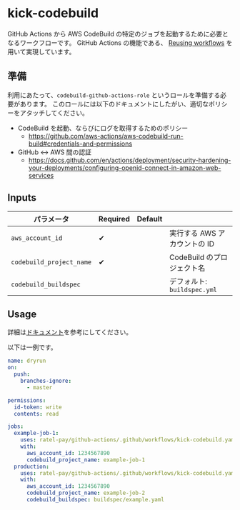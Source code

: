 # kick-codebuild

GitHub Actions から AWS CodeBuild の特定のジョブを起動するために必要となるワークフローです。
GitHub Actions の機能である、 [Reusing workflows](https://docs.github.com/en/actions/using-workflows/reusing-workflows) を用いて実現しています。

## 準備

利用にあたって、`codebuild-github-actions-role` というロールを準備する必要があります。
このロールには以下のドキュメントにしたがい、適切なポリシーをアタッチしてください。

- CodeBuild を起動、ならびにログを取得するためのポリシー
    - https://github.com/aws-actions/aws-codebuild-run-build#credentials-and-permissions
- GitHub ↔︎ AWS 間の認証
    - https://docs.github.com/en/actions/deployment/security-hardening-your-deployments/configuring-openid-connect-in-amazon-web-services

## Inputs

| パラメータ | Required | Default | |
|-|-|-|-|
| `aws_account_id` | ✔ | | 実行する AWS アカウントの ID |
| `codebuild_project_name` | ✔ | | CodeBuild のプロジェクト名 |
| `codebuild_buildspec` | | | デフォルト: `buildspec.yml` |

## Usage

詳細は[ドキュメント](https://docs.github.com/en/actions/using-workflows/reusing-workflows#calling-a-reusable-workflow)を参考にしてください。

以下は一例です。

```yaml
name: dryrun
on:
  push:
    branches-ignore:
      - master

permissions:
  id-token: write
  contents: read

jobs:
  example-job-1:
    uses: ratel-pay/github-actions/.github/workflows/kick-codebuild.yaml@master
    with:
      aws_account_id: 1234567890
      codebuild_project_name: example-job-1
  production:
    uses: ratel-pay/github-actions/.github/workflows/kick-codebuild.yaml@master
    with:
      aws_account_id: 1234567890
      codebuild_project_name: example-job-2
      codebuild_buildspec: buildspec/example.yaml
```
